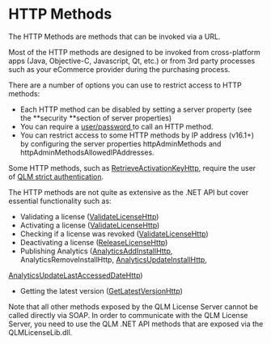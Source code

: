 # HTTP Methods

The HTTP Methods are methods that can be invoked via a URL.

Most of the HTTP methods are designed to be invoked from cross-platform apps (Java, Objective-C, Javascript, Qt, etc.) or from 3rd party processes such as your eCommerce provider during the purchasing process.

There are a number of options you can use to restrict access to HTTP methods:

* Each HTTP method can be disabled by setting a server property (see the \*\*security \*\*section of server properties)
* You can require a [user/password ](https://support.soraco.co/hc/en-us/articles/201702694-How-to-define-the-user-password-associated-to-an-eCommerce-provider)to call an HTTP method.
* You can restrict access to some HTTP methods by IP address (v16.1+) by configuring the server properties httpAdminMethods and httpAdminMethodsAllowedIPAddresses.

Some HTTP methods, such as [RetrieveActivationKeyHttp](ref:retrieveactivationkeyhttp), require the user of [QLM strict authentication](https://support.soraco.co/hc/en-us/articles/360045904672-How-to-invoke-a-QLM-HTTP-Method-that-requires-strict-authentication).

The HTTP methods are not quite as extensive as the .NET API but cover essential functionality such as:

* Validating a license ([ValidateLicenseHttp](https://soraco.readme.io/reference/validatelicensehttp))
* Activating a license ([ValidateLicenseHttp](https://soraco.readme.io/reference/validatelicensehttp))
* Checking if a license was revoked ([ValidateLicenseHttp](https://soraco.readme.io/reference/validatelicensehttp))
* Deactivating a license ([ReleaseLicenseHttp](https://soraco.readme.io/reference/releaselicensehttp))
* Publishing Analytics ([AnalyticsAddInstallHttp](https://soraco.readme.io/reference/analyticsaddinstallhttp), AnalyticsRemoveInstallHttp, [AnalyticsUpdateInstallHttp](https://soraco.readme.io/reference/analyticsupdateinstallhttp),

[AnalyticsUpdateLastAccessedDateHttp](https://soraco.readme.io/reference/analyticsupdatelastaccesseddatehttp))

* Getting the latest version ([GetLatestVersionHttp](https://soraco.readme.io/reference/getlatestversionhttp))

Note that all other methods exposed by the QLM License Server cannot be called directly via SOAP. In order to communicate with the QLM License Server, you need to use the QLM .NET API methods that are exposed via the QLMLicenseLib.dll.
